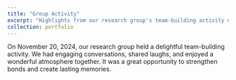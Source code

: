 ```yaml
---
title: "Group Activity"
excerpt: "Highlights from our research group's team-building activity on November 20, 2024<br/><img src='/images/Group_dating.jpg'>"
collection: portfolio
---
```


On November 20, 2024, our research group held a delightful team-building activity. We had engaging conversations, shared laughs, and enjoyed a wonderful atmosphere together. It was a great opportunity to strengthen bonds and create lasting memories.
